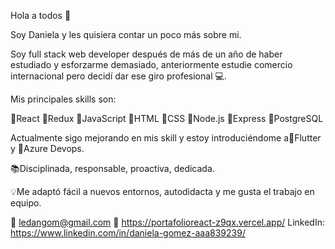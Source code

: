 Hola a todos 👋

Soy Daniela y les quisiera contar un poco más sobre mi.

Soy full stack web developer después de más de un año de haber estudiado y esforzarme demasiado, anteriormente estudie comercio internacional pero decidí dar ese giro profesional 💻.

Mis principales skills son:

🎈React
🎈Redux
🎈JavaScript 
🎈HTML
🎈CSS
🎈Node.js
🎈Express
🎈PostgreSQL 

Actualmente sigo mejorando en mis skill y estoy introduciéndome a🔸Flutter y 🔸Azure Devops.

📚Disciplinada, responsable, proactiva, dedicada.

💡Me adaptó fácil a nuevos entornos, autodidacta y me gusta el trabajo en equipo. 

📩 ledangom@gmail.com
💼 https://portafolioreact-z9qx.vercel.app/
LinkedIn: https://www.linkedin.com/in/daniela-gomez-aaa839239/ 
